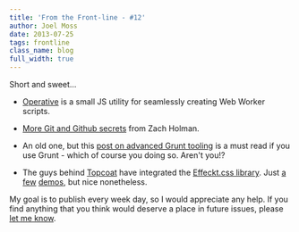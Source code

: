 ```yaml
---
title: 'From the Front-line - #12'
author: Joel Moss
date: 2013-07-25
tags: frontline
class_name: blog
full_width: true
---
```


Short and sweet...

 - [Operative](https://github.com/padolsey/operative) is a small JS utility for seamlessly creating Web Worker scripts.

 - [More Git and Github secrets](http://zachholman.com/talk/more-git-and-github-secrets/) from Zach Holman.

 - An old one, but this [post on advanced Grunt tooling](http://chrisawren.com/posts/Advanced-Grunt-tooling) is a must read if you use Grunt - which of course you doing so. Aren't you!?

 - The guys behind [Topcoat](http://topcoat.io/) have integrated the [Effeckt.css library](http://h5bp.github.io/Effeckt.css/dist/). Just [a](http://topcoat.io/Topcoat-Effeckt.css/dist/buttons.html) [few](http://topcoat.io/Topcoat-Effeckt.css/dist/list-scroll.html) [demos](http://topcoat.io/Topcoat-Effeckt.css/dist/modals.html), but nice nonetheless.

My goal is to publish every week day, so I would appreciate any help. If you find anything that you think would deserve a place in future issues, please [let me know](mailto:jmoss@codio.com).